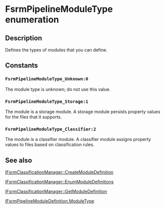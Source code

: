 # FsrmPipelineModuleType enumeration

## Description

Defines the types of modules that you can define.

## Constants

### `FsrmPipelineModuleType_Unknown:0`

The module type is unknown; do not use this value.

### `FsrmPipelineModuleType_Storage:1`

The module is a storage module. A storage module persists property values for the files that it
supports.

### `FsrmPipelineModuleType_Classifier:2`

The module is a classifier module. A classifier module assigns property values to files based on
classification rules.

## See also

[IFsrmClassificationManager::CreateModuleDefinition](https://learn.microsoft.com/previous-versions/windows/desktop/api/fsrmpipeline/nf-fsrmpipeline-ifsrmclassificationmanager-createmoduledefinition)

[IFsrmClassificationManager::EnumModuleDefinitions](https://learn.microsoft.com/previous-versions/windows/desktop/api/fsrmpipeline/nf-fsrmpipeline-ifsrmclassificationmanager-enummoduledefinitions)

[IFsrmClassificationManager::GetModuleDefinition](https://learn.microsoft.com/previous-versions/windows/desktop/api/fsrmpipeline/nf-fsrmpipeline-ifsrmclassificationmanager-getmoduledefinition)

[IFsrmPipelineModuleDefinition.ModuleType](https://learn.microsoft.com/previous-versions/windows/desktop/api/fsrmpipeline/nf-fsrmpipeline-ifsrmpipelinemoduledefinition-get_moduletype)